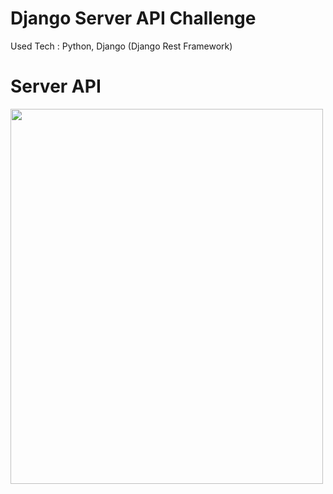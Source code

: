 # Django Server API Challenge
Used Tech : Python, Django (Django Rest Framework)

# Server API
<div><img src="images/server_api.jpg" width="500" height="600"></div>
